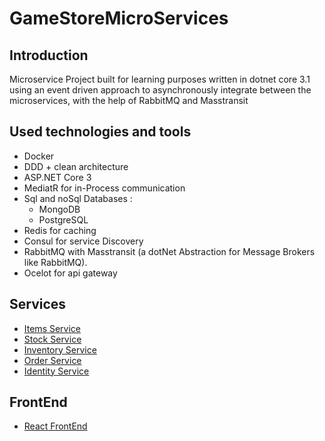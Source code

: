 # GameStoreMicroServices
## Introduction
Microservice Project built for learning purposes written in dotnet core 3.1 using an event driven approach to asynchronously integrate between the microservices, with the help of RabbitMQ and Masstransit
## Used technologies and tools
+ Docker
+ DDD + clean architecture
+ ASP.NET Core 3
+ MediatR for in-Process communication
+ Sql and noSql Databases :
  + MongoDB
  + PostgreSQL
+ Redis for caching
+ Consul for service Discovery
+ RabbitMQ with Masstransit (a dotNet Abstraction for Message Brokers like RabbitMQ).
+ Ocelot for api gateway
## Services
+ [Items Service](https://github.com/zawette/GameStore.Services.Items)
+ [Stock Service](https://github.com/zawette/GameStore.Services.Stock)
+ [Inventory Service](https://github.com/zawette/GameStore.Services.Inventory)
+ [Order Service](https://github.com/zawette/GameStore.Services.Order)
+ [Identity Service](https://github.com/zawette/GameStore.Services.Identity)
## FrontEnd
+ [React FrontEnd](https://github.com/zawette/GameStore.ReactFrontEnd)

